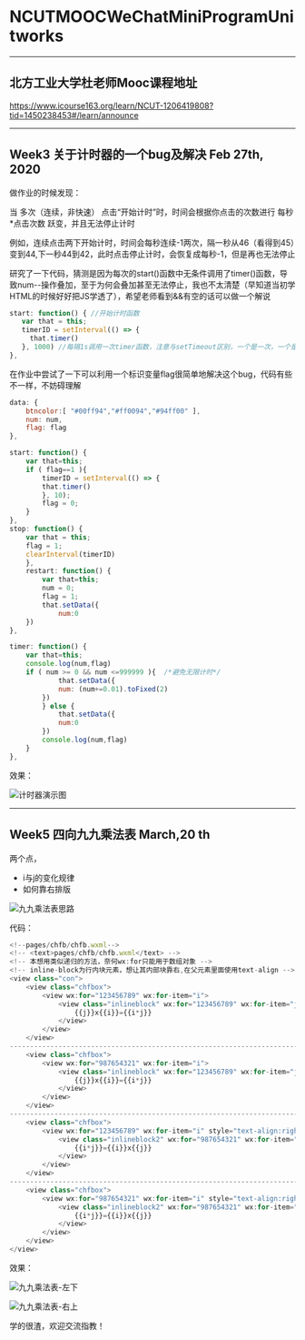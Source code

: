 # NCUTMOOCWeChatMiniProgramUnitworks

---

## 北方工业大学杜老师Mooc课程地址
https://www.icourse163.org/learn/NCUT-1206419808?tid=1450238453#/learn/announce

---

## Week3 关于计时器的一个bug及解决       Feb 27th, 2020

做作业的时候发现：

  当  多次（连续，非快速）  点击“开始计时”时，时间会根据你点击的次数进行 每秒*点击次数  跃变，并且无法停止计时

  例如，连续点击两下开始计时，时间会每秒连续-1两次，隔一秒从46（看得到45）变到44,下一秒44到42，此时点击停止计时，会恢复成每秒-1，但是再也无法停止

  研究了一下代码，猜测是因为每次的start()函数中无条件调用了timer()函数，导致num--操作叠加，至于为何会叠加甚至无法停止，我也不太清楚（早知道当初学HTML的时候好好把JS学透了），希望老师看到&&有空的话可以做一个解说

```javascript
start: function() { //开始计时函数
   var that = this;
   timerID = setInterval(() => {
     that.timer()
   }, 1000) //每隔1s调用一次timer函数，注意与setTimeout区别，一个是一次，一个是连续多次，而且这里有timerID
},
```

在作业中尝试了一下可以利用一个标识变量flag很简单地解决这个bug，代码有些不一样，不妨碍理解

```javascript
data: {
    btncolor:[ "#00ff94","#ff0094","#94ff00" ],
    num: num,
    flag: flag
},

start: function() {
    var that=this;
    if ( flag==1 ){
        timerID = setInterval(() => {
        that.timer()
    	}, 10);
    	flag = 0;
    }
},
stop: function() {
    var that = this;
    flag = 1;
    clearInterval(timerID)
    },
    restart: function() {
        var that=this;
        num = 0;
        flag = 1;
        that.setData({
            num:0
    })
},

timer: function() {
    var that=this;
    console.log(num,flag)
    if ( num >= 0 && num <=999999 ){  /*避免无限计时*/
            that.setData({
            num: (num+=0.01).toFixed(2)
        })
        } else {
            that.setData({
            num:0
        })
        console.log(num,flag)
    }
},
```

效果：

![计时器演示图](./Mdsrc/timer.png)

---



## Week5 四向九九乘法表 March,20 th

两个点，

-  i与j的变化规律
- 如何靠右排版

![九九乘法表思路](./Mdsrc/99chf-idea.png)

代码：

```javascript
<!--pages/chfb/chfb.wxml-->
<!-- <text>pages/chfb/chfb.wxml</text> -->
<!-- 本想用类似递归的方法，奈何wx:for只能用于数组对象 -->
<!-- inline-block为行内块元素，想让其内部块靠右,在父元素里面使用text-align -->
<view class="con">
    <view class="chfbox">
        <view wx:for="123456789" wx:for-item="i">
            <view class="inlineblock" wx:for="123456789" wx:for-item="j" wx:if="{{j<=i}}">
                {{j}}x{{i}}={{i*j}}
            </view>
        </view>
    </view>
-------------------------------------------------------------------------
    <view class="chfbox">
        <view wx:for="987654321" wx:for-item="i">
            <view class="inlineblock" wx:for="123456789" wx:for-item="j" wx:if="{{j<=i}}">
                {{j}}x{{i}}={{i*j}}
            </view>
        </view>
    </view>
-------------------------------------------------------------------------
    <view class="chfbox">
        <view wx:for="123456789" wx:for-item="i" style="text-align:right;">
            <view class="inlineblock2" wx:for="987654321" wx:for-item="j" wx:if="{{j<=i}}">
                {{i*j}}={{i}}x{{j}}
            </view>
        </view>
    </view>
-------------------------------------------------------------------------
    <view class="chfbox">
        <view wx:for="987654321" wx:for-item="i" style="text-align:right;">
            <view class="inlineblock2" wx:for="987654321" wx:for-item="j" wx:if="{{j<=i}}">
                {{i*j}}={{i}}x{{j}}
            </view>
        </view>
    </view>
</view>
```

效果：

![九九乘法表-左下](./Mdsrc/99chf-1.png)

![九九乘法表-右上](./Mdsrc/99chf-4.png)

学的很渣，欢迎交流指教！
